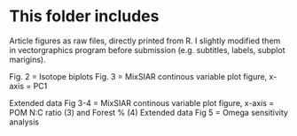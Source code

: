 # This folder includes #
Article figures as raw files, directly printed from R. I slightly modified them in vectorgraphics program before submission (e.g. subtitles, labels, subplot marigins).

Fig. 2 = Isotope biplots
Fig. 3 = MixSIAR continous variable plot figure, x-axis = PC1

Extended data Fig 3-4 = MixSIAR continous variable plot figure, x-axis = POM N:C ratio (3) and Forest % (4)
Extended data Fig 5 = Omega sensitivity analysis
